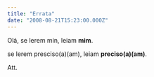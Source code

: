 ```yaml
---
title: "Errata"
date: "2008-08-21T15:23:00.000Z"
---
```


Olá, se lerem min, leiam **mim**.

se lerem presciso(a)(am), leiam **preciso(a)(am)**.

Att.